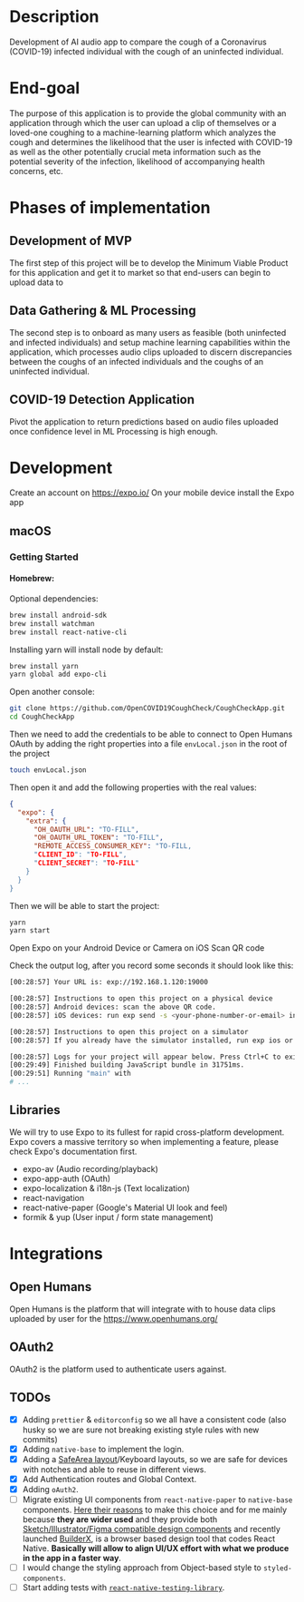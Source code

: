 # Description

Development of AI audio app to compare the cough of a Coronavirus (COVID-19) infected individual with the cough of an uninfected individual.

# End-goal

The purpose of this application is to provide the global community with an application through which the user can upload a clip of themselves or a loved-one coughing to a machine-learning platform which analyzes the cough and determines the likelihood that the user is infected with COVID-19 as well as the other potentially crucial meta information such as the potential severity of the infection, likelihood of accompanying health concerns, etc.

# Phases of implementation

## Development of MVP

The first step of this project will be to develop the Minimum Viable Product for this application and get it to market so that end-users can begin to upload data to

## Data Gathering & ML Processing

The second step is to onboard as many users as feasible (both uninfected and infected individuals) and setup machine learning capabilities within the application, which processes audio clips uploaded to discern discrepancies between the coughs of an infected individuals and the coughs of an uninfected individual.

## COVID-19 Detection Application

Pivot the application to return predictions based on audio files uploaded once confidence level in ML Processing is high enough.

# Development

Create an account on https://expo.io/
On your mobile device install the Expo app

## macOS

### Getting Started

#### Homebrew:

Optional dependencies:

```bash
brew install android-sdk
brew install watchman
brew install react-native-cli
```

Installing yarn will install node by default:

```bash
brew install yarn
yarn global add expo-cli
```

Open another console:

```bash
git clone https://github.com/OpenCOVID19CoughCheck/CoughCheckApp.git
cd CoughCheckApp
```

Then we need to add the credentials to be able to connect to Open Humans OAuth by adding the right properties into a file `envLocal.json` in the root of the project

```bash
touch envLocal.json
```

Then open it and add the following properties with the real values:

```json
{
  "expo": {
    "extra": {
      "OH_OAUTH_URL": "TO-FILL",
      "OH_OAUTH_URL_TOKEN": "TO-FILL",
      "REMOTE_ACCESS_CONSUMER_KEY": "TO-FILL,
      "CLIENT_ID": "TO-FILL",
      "CLIENT_SECRET": "TO-FILL"
    }
  }
}
```

Then we will be able to start the project:

```bash
yarn
yarn start
```

Open Expo on your Android Device or Camera on iOS
Scan QR code

Check the output log, after you record some seconds it should look like this:

```bash
[00:28:57] Your URL is: exp://192.168.1.120:19000

[00:28:57] Instructions to open this project on a physical device
[00:28:57] Android devices: scan the above QR code.
[00:28:57] iOS devices: run exp send -s <your-phone-number-or-email> in this project directory in another terminal window to send the URL to your device.

[00:28:57] Instructions to open this project on a simulator
[00:28:57] If you already have the simulator installed, run exp ios or exp android in this project directory in another terminal window.

[00:28:57] Logs for your project will appear below. Press Ctrl+C to exit.
[00:29:49] Finished building JavaScript bundle in 31751ms.
[00:29:51] Running "main" with
# ...
```

## Libraries

We will try to use Expo to its fullest for rapid cross-platform development.
Expo covers a massive territory so when implementing a feature, please check Expo's documentation first.

- expo-av (Audio recording/playback)
- expo-app-auth (OAuth)
- expo-localization & i18n-js (Text localization)
- react-navigation
- react-native-paper (Google's Material UI look and feel)
- formik & yup (User input / form state management)

# Integrations

## Open Humans

Open Humans is the platform that <appname> will integrate with to house data clips uploaded by user for the
https://www.openhumans.org/

## OAuth2

OAuth2 is the platform used to authenticate users against.

## TODOs

- [x] Adding `prettier` & `editorconfig` so we all have a consistent code (also husky so we are sure not breaking existing style rules with new commits)
- [x] Adding `native-base` to implement the login.
- [x] Adding a [SafeArea layout](https://reactnavigation.org/docs/handling-safe-area/)/Keyboard layouts, so we are safe for devices with notches and able to reuse in different views.
- [x] Add Authentication routes and Global Context.
- [x] Adding `oAuth2`.
- [ ] Migrate existing UI components from `react-native-paper` to `native-base` components. [Here their reasons](https://github.com/GeekyAnts/NativeBase#2-why-nativebase) to make this choice and for me mainly because **they are wider used** and they provide both [Sketch/Illustrator/Figma compatible design components](https://nativebase.io/sketch-template) and recently launched [BuilderX](https://builderx.io/), is a browser based design tool that codes React Native. **Basically will allow to align UI/UX effort with what we produce in the app in a faster way**.
- [ ] I would change the styling approach from Object-based style to `styled-components`.
- [ ] Start adding tests with [`react-native-testing-library`](https://callstack.github.io/react-native-testing-library/docs/getting-started).
